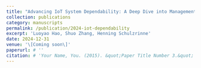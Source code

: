 ```yaml
---
title: "Advancing IoT System Dependability: A Deep Dive into Management and Operation Plane Separation"
collection: publications
category: manuscripts
permalink: /publication/2024-iot-dependability
excerpt: 'Luoyao Hao, Shuo Zhang, Henning Schulzrinne'
date: 2024-12-31
venue: '\[Coming soon\]'
paperurl: # ''
citation: # 'Your Name, You. (2015). &quot;Paper Title Number 3.&quot; <i>Journal 1</i>. 1(3).'
---
```

